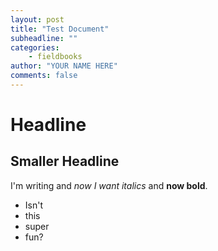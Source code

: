 ```yaml
---
layout: post
title: "Test Document"
subheadline: ""
categories:
    - fieldbooks
author: "YOUR NAME HERE"
comments: false
---
```


# Headline

## Smaller Headline

I'm writing and _now I want italics_ and **now bold**.

+ Isn't
+ this
+ super 
+ fun?

